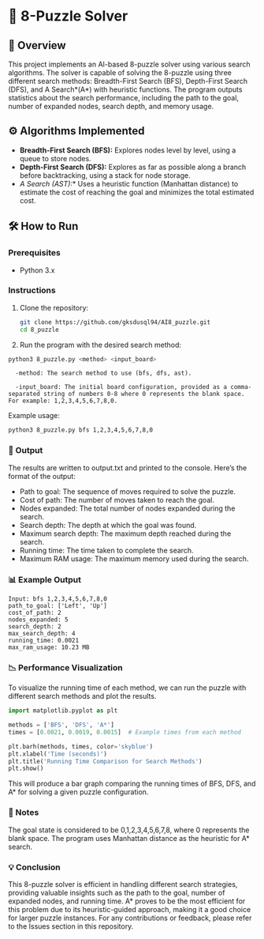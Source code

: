 # 🧩 8-Puzzle Solver

## 📖 Overview
This project implements an AI-based 8-puzzle solver using various search algorithms. The solver is capable of solving the 8-puzzle using three different search methods: Breadth-First Search (BFS), Depth-First Search (DFS), and A Search*(A*) with heuristic functions. The program outputs statistics about the search performance, including the path to the goal, number of expanded nodes, search depth, and memory usage.

## ⚙️ Algorithms Implemented
- **Breadth-First Search (BFS):** Explores nodes level by level, using a queue to store nodes.
- **Depth-First Search (DFS):** Explores as far as possible along a branch before backtracking, using a stack for node storage.
- **A* Search (AST):** Uses a heuristic function (Manhattan distance) to estimate the cost of reaching the goal and minimizes the total estimated cost.

## 🛠️ How to Run

### Prerequisites
- Python 3.x

### Instructions

1. Clone the repository:
   ```bash
   git clone https://github.com/gksdusql94/AI8_puzzle.git
   cd 8_puzzle
   ```
2. Run the program with the desired search method:
```bash
python3 8_puzzle.py <method> <input_board>
 ```

      -method: The search method to use (bfs, dfs, ast).

      -input_board: The initial board configuration, provided as a comma-separated string of numbers 0-8 where 0 represents the blank space. For example: 1,2,3,4,5,6,7,8,0.

   Example usage:
   
```bash
python3 8_puzzle.py bfs 1,2,3,4,5,6,7,8,0
 ```

### 📝 Output
The results are written to output.txt and printed to the console. Here’s the format of the output:

- Path to goal: The sequence of moves required to solve the puzzle.
- Cost of path: The number of moves taken to reach the goal.
- Nodes expanded: The total number of nodes expanded during the search.
- Search depth: The depth at which the goal was found.
- Maximum search depth: The maximum depth reached during the search.
- Running time: The time taken to complete the search.
- Maximum RAM usage: The maximum memory used during the search.

### 📊 Example Output
```result
Input: bfs 1,2,3,4,5,6,7,8,0
path_to_goal: ['Left', 'Up']
cost_of_path: 2
nodes_expanded: 5
search_depth: 2
max_search_depth: 4
running_time: 0.0021
max_ram_usage: 10.23 MB
```
### 📉 Performance Visualization
To visualize the running time of each method, we can run the puzzle with different search methods and plot the results.
```python
import matplotlib.pyplot as plt

methods = ['BFS', 'DFS', 'A*']
times = [0.0021, 0.0019, 0.0015]  # Example times from each method

plt.barh(methods, times, color='skyblue')
plt.xlabel('Time (seconds)')
plt.title('Running Time Comparison for Search Methods')
plt.show()
```
This will produce a bar graph comparing the running times of BFS, DFS, and A* for solving a given puzzle configuration.

### 📝 Notes
The goal state is considered to be 0,1,2,3,4,5,6,7,8, where 0 represents the blank space.
The program uses Manhattan distance as the heuristic for A* search.

### 💡 Conclusion
This 8-puzzle solver is efficient in handling different search strategies, providing valuable insights such as the path to the goal, number of expanded nodes, and running time. A* proves to be the most efficient for this problem due to its heuristic-guided approach, making it a good choice for larger puzzle instances. For any contributions or feedback, please refer to the Issues section in this repository.
